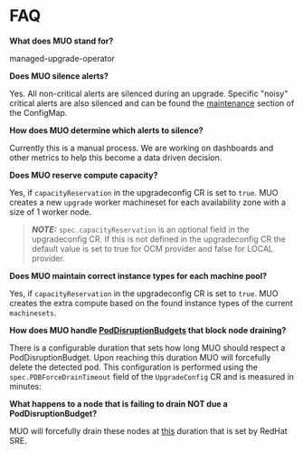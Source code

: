 # FAQ

**What does MUO stand for?**

managed-upgrade-operator

**Does MUO silence alerts?**

Yes. All non-critical alerts are silenced during an upgrade. Specific "noisy" critical alerts are also silenced and can be found the [maintenance](./configmap.md#maintenance) section of the ConfigMap.

**How does MUO determine which alerts to silence?**	

Currently this is a manual process. We are working on dashboards and other metrics to help this become a data driven decision.

**Does MUO reserve compute capacity?**

Yes, if `capacityReservation` in the upgradeconfig CR is set to `true`. MUO creates a new `upgrade` worker machineset for each availability zone with a size of 1 worker node.

> **_NOTE:_** `spec.capacityReservation` is an optional field in the upgradeconfig CR. If this is not defined in the upgradeconfig CR the default value is set to true for OCM provider and false for LOCAL provider.

**Does MUO maintain correct instance types for each machine pool?**

Yes, if `capacityReservation` in the upgradeconfig CR is set to `true`. MUO creates the extra compute based on the found instance types of the current `machinesets`.

**How does MUO handle [PodDisruptionBudgets](https://kubernetes.io/docs/concepts/workloads/pods/disruptions/#pod-disruption-budgets) that block node draining?**

There is a configurable duration that sets how long MUO should respect a PodDisruptionBudget. Upon reaching this duration MUO will forcefully delete the detected pod. This configuration is performed using the `spec.PDBForceDrainTimeout` field of the `UpgradeConfig` CR and is measured in minutes:

**What happens to a node that is failing to drain NOT due a PodDisruptionBudget?**

MUO will forcefully drain these nodes at [this](https://github.com/openshift/managed-cluster-config/blob/master/deploy/managed-upgrade-operator-config/10-managed-upgrade-operator-configmap.yaml#L26) duration that is set by RedHat SRE.